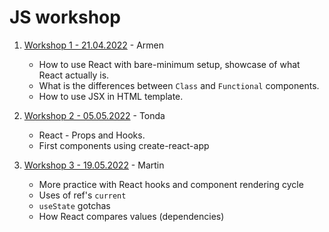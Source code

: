 # JS workshop

1. [Workshop 1 - 21.04.2022](/workshop_1) - Armen

   - How to use React with bare-minimum setup, showcase of what React actually is.
   - What is the differences between `Class` and `Functional` components.
   - How to use JSX in HTML template.

2. [Workshop 2 - 05.05.2022](/workshop_2) - Tonda

   - React - Props and Hooks.
   - First components using create-react-app

3. [Workshop 3 - 19.05.2022](/workshop_3) - Martin

   - More practice with React hooks and component rendering cycle
   - Uses of ref's  `current`
   - `useState` gotchas
   - How React compares values (dependencies)
